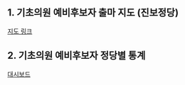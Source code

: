<h2> 1. 기초의원 예비후보자 출마 지도 (진보정당) </h2>
<a href="ArubaKLM.io/election2022/기초의원_출마지도.html"> 지도 링크 </a>

<h2> 2. 기초의원 예비후보자 정당별 통계 </h2> 
<a href="ArubaKLM.io/election2022/예비후보자_대시보드-0507-.html"> 대시보드  </a>
